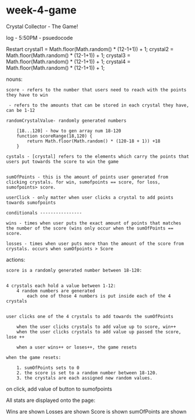 # week-4-game
Crystal Collector - The Game!


log - 5:50PM - psuedocode

Restart
crystal1 = Math.floor(Math.random() * (12-1+1)) + 1;
crystal2 = Math.floor(Math.random() * (12-1+1)) + 1;
crystal3 = Math.floor(Math.random() * (12-1+1)) + 1;
crystal4 = Math.floor(Math.random() * (12-1+1)) + 1;






nouns:

	score - refers to the number that users need to reach with the points they have to win
	
	 - refers to the amounts that can be stored in each crystal they have, can be 1-12

	randomCrystalValue- randomly generated numbers

		[18...120] - how to gen array num 18-120
		function scoreRange(18,120) {
			return Math.floor(Math.random() * (120-18 + 1)) +18
		}
	
	cystals - [crystal] refers to the elements which carry the points that users put towards the score to win the game


	sumOfPoints - this is the amount of points user generated from clicking crystals. for win, sumofpoints == score, for loss, sumofpoints> score.

	userClick - only matter when user clicks a crystal to add points towards sumofpoints

	conditionals ---------------- 

	wins - times when user puts the exact amount of points that matches the number of the score (wins only occur when the sumOfPoints == score. 

	losses - times when user puts more than the amount of the score from crystals. occurs when sumOfpoints > Score


actions:

	score is a randomly generated number between 18-120:


	4 crystals each hold a value between 1-12:
		4 random numbers are generated
			each one of those 4 numbers is put inside each of the 4 crystals 


	user clicks one of the 4 crystals to add towards the sumOfPoints 

		when the user clicks crystals to add value up to score, win++
		when the user clicks crystals to add value up passed the score, lose ++

		when a user wins++ or loses++, the game resets 

	when the game resets:

		1. sumOfPoints sets to 0
		2. the score is set to a random number between 18-120.
		3. the crystals are each assigned new random values.

on click, add value of button to sumofpoints

All stats are displayed onto the page:

Wins are shown
Losses are shown
Score is shown
sumOfPoints are shown

















